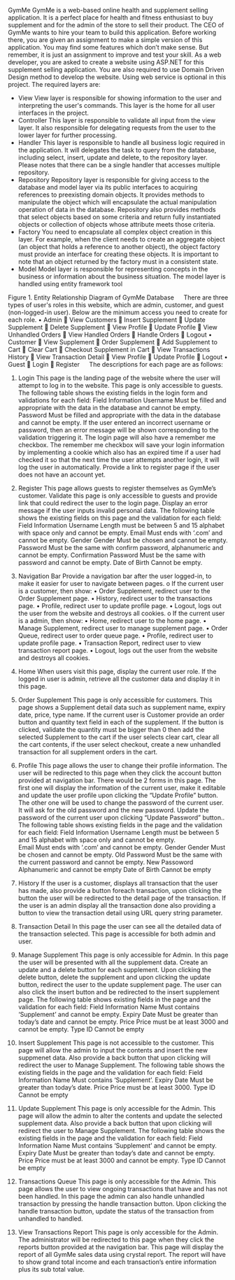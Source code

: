 GymMe
GymMe is a web-based online health and supplement selling application. It is a perfect place for health and fitness enthusiast to buy supplement and for the admin of the store to sell their product. The CEO of GymMe wants to hire your team to build this application. Before working there, you are given an assignment to make a simple version of this application. You may find some features which don’t make sense. But remember, it is just an assignment to improve and test your skill.
As a web developer, you are asked to create a website using ASP.NET for this supplement selling application. You are also required to use Domain Driven Design method to develop the website. Using web service is optional in this project. The required layers are:
-	View
View layer is responsible for showing information to the user and interpreting the user's commands. This layer is the home for all user interfaces in the project.
-	Controller
This layer is responsible to validate all input from the view layer. It also responsible for delegating requests from the user to the lower layer for further processing.
-	Handler
This layer is responsible to handle all business logic required in the application. It will delegates the task to query from the database, including select, insert, update and delete, to the repository layer. Please notes that there can be a single handler that accesses multiple repository.  
-	Repository
Repository layer is responsible for giving access to the database and model layer via its public interfaces to acquiring references to preexisting domain objects. It provides methods to manipulate the object which will encapsulate the actual manipulation operation of data in the database. Repository also provides methods that select objects based on some criteria and return fully instantiated objects or collection of objects whose attribute meets those criteria.
-	Factory
You need to encapsulate all complex object creation in this layer. For example, when the client needs to create an aggregate object (an object that holds a reference to another object), the object factory must provide an interface for creating these objects. It is important to note that an object returned by the factory must in a consistent state.
-	Model
Model layer is responsible for representing concepts in the business or information about the business situation. The model layer is handled using entity framework tool

Figure 1. Entity Relationship Diagram of GymMe Database
 
There are three types of user's roles in this website, which are admin, customer, and guest (non-logged-in user). Below are the minimum access you need to create for each role.
•	Admin
	View Customers
	Insert Supplement
	Update Supplement
	Delete Supplement
	View Profile
	Update Profile
	View Unhandled Orders
	View Handled Orders
	Handle Orders
	Logout
•	Customer
	View Supplement
	Order Supplement
	Add Supplement to Cart 
	Clear Cart
	Checkout Supplement in Cart
	View Transactions History
	View Transaction Detail
	View Profile
	Update Profile
	Logout
•	Guest
	Login
	Register
 
The descriptions for each page are as follows:
1.	Login
This page is the landing page of the website where the user will attempt to log in to the website. This page is only accessible to guests. The following table shows the existing fields in the login form and validations for each field:
Field	Information
Username	Must be filled and appropriate with the data in the database and cannot be empty. 
Password	Must be filled and appropriate with the data in the database and cannot be empty.
If the user entered an incorrect username or password, then an error message will be shown corresponding to the validation triggering it. 
The login page will also have a remember me checkbox. The remember me checkbox will save your login information by implementing a cookie which also has an expired time if a user had checked it so that the next time the user attempts another login, it will log the user in automatically. Provide a link to register page if the user does not have an account yet. 

2.	Register
This page allows guests to register themselves as GymMe’s customer. Validate this page is only accessible to guests and provide link that could redirect the user to the login page. Display an error message if the user inputs invalid personal data. The following table shows the existing fields on this page and the validation for each field:
Field	Information
Username	Length must be between 5 and 15 alphabet with space only and cannot be empty.
Email	Must ends with ‘.com’ and cannot be empty.
Gender	Gender Must be chosen and cannot be empty.
Password	Must be the same with confirm password, alphanumeric and cannot be empty.
Confirmation
Password	Must be the same with password and cannot be empty.
Date of Birth	Cannot be empty. 

3.	Navigation Bar
Provide a navigation bar after the user logged-in, to make it easier for user to navigate between pages.
o	If the current user is a customer, then show:
•	Order Supplement, redirect user to the Order Supplement page.
•	History, redirect user to the transactions page.
•	Profile, redirect user to update profile page.
•	Logout, logs out the user from the website and destroys all cookies.
o	If the current user is a admin, then show:
•	Home, redirect user to the home page.
•	Manage Supplement, redirect user to manage supplement page.
•	Order Queue, redirect user to order queue page.
•	Profile, redirect user to update profile page.
•	Transaction Report, redirect user to view transaction report page. 
•	Logout, logs out the user from the website and destroys all cookies.

4.	Home
When users visit this page, display the current user role. If the logged in user is admin, retrieve all the customer data and display it in this page. 

5.	Order Supplement
This page is only accessible for customers. This page shows a Supplement detail data such as supplement name, expiry date, price, type name. 
If the current user is Customer provide an order button and quantity text field in each of the supplement. If the button is clicked, validate the quantity must be bigger than 0 then add the selected Supplement to the cart if the user selects clear cart, clear all the cart contents, if the user select checkout, create a new unhandled transaction for all supplement orders in the cart.

6.	Profile
This page allows the user to change their profile information. The user will be redirected to this page when they click the account button provided at navigation bar. There would be 2 forms in this page. The first one will display the information of the current user, make it editable and update the user profile upon clicking the “Update Profile” button. The other one will be used to change the password of the current user. It will ask for the old password and the new password. Update the password of the current user upon clicking “Update Password” button.. The following table shows existing fields in the page and the validation for each field:
Field	Information
Username	Length must be between 5 and 15 alphabet with space only and cannot be empty.            
Email	Must ends with ‘.com’ and cannot be empty.
Gender	Gender Must be chosen and cannot be empty.
Old Password	Must be the same with the current password and cannot be empty.
New Passoword	Alphanumeric and cannot be empty
Date of Birth	Cannot be empty
7.	History
If the user is a customer, displays all transaction that the user has made, also provide a button foreach transaction, upon clicking the button the user will be redirected to the detail page of the transaction. If the user is an admin display all the transaction done also providing a button to view the transaction detail using URL query string parameter.
8.	Transaction Detail
In this page the user can see all the detailed data of the transaction selected. This page is accessible for both admin and user. 

9.	Manage Supplement
This page is only accessible for Admin. In this page the user will be presented with all the supplement data. Create an update and a delete button for each supplement. Upon clicking the delete button, delete the supplement and upon clicking the update button, redirect the user to the update supplement page. The user can also click the insert button and be redirected to the insert supplement page. The following table shows existing fields in the page and the validation for each field:
Field	Information
Name	Must contains ‘Supplement’ and cannot be empty.
Expiry Date	Must be greater than today’s date and cannot be empty.
Price	Price must be at least 3000 and cannot be empty.
Type ID	Cannot be empty

10.	Insert Supplement
This page is not accessible to the customer. This page will allow the admin to input the contents and insert the new suppmenet data. Also provide a back button that upon clicking will redirect the user to Manage Supplement. The following table shows the existing fields in the page and the validation for each field:
Field	Information
Name	Must contains ‘Supplement’.
Expiry Date	Must be greater than today’s date.
Price	Price must be at least 3000.
Type ID	Cannot be empty

11.	Update Supplement
This page is only accessible for the Admin. This page will allow the admin to alter the contents and update the selected supplement data. Also provide a back button that upon clicking will redirect the user to Manage Supplement. The following table shows the existing fields in the page and the validation for each field:
Field	Information
Name	Must contains ‘Supplement’ and cannot be empty.
Expiry Date	Must be greater than today’s date and cannot be empty.
Price	Price must be at least 3000 and cannot be empty.
Type ID	Cannot be empty

12.	Transactions Queue
This page is only accessible for the Admin. This page allows the user to view ongoing transactions that have and has not been handled. In this page the admin can also handle unhandled transaction by pressing the handle transaction button. Upon clicking the handle transaction button, update the status of the transaction from unhandled to handled.

13.	View Transactions Report
This page is only accessible for the Admin. The administrator will be redirected to this page when they click the reports button provided at the navigation bar. This page will display the report of all GymMe sales data using crystal report. The report will have to show grand total income and each transaction’s entire information plus its sub total value.

